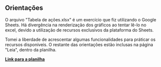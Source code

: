 
## Orientações

O arquivo "Tabela de ações.xlsx" é um exercício que fiz utilizando o Google Sheets. Há divergência na renderização dos gráficos ao tentar lê-lo no excel, devido a utilização de recursos exclusivos da plataforma do Sheets.

Tomei a liberdade de acrescentar algumas funcionalidades para práticar os recursos disponíveis. O restante das orientações estão inclusas na página "Leia", dentro da planilha.

**[Link para a planilha](https://docs.google.com/spreadsheets/d/1_l38Yb1EKLPPIw7Hy9Pqie8MZvu3-U0GQQP8T2IglGA/edit?usp=sharing)**